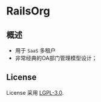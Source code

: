 # RailsOrg

## 概述

* 用于 `SaaS` 多租户
* 非常经典的OA部门管理模型设计；

## License
License 采用 [LGPL-3.0](https://opensource.org/licenses/LGPL-3.0).
